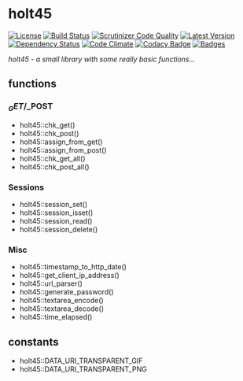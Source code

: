 # holt45

[![License](https://poser.pugx.org/w3l/holt45/license)](https://packagist.org/packages/w3l/holt45)
[![Build Status](https://img.shields.io/travis/w3l/holt45.svg)](https://travis-ci.org/w3l/holt45)
[![Scrutinizer Code Quality](https://img.shields.io/scrutinizer/g/w3l/holt45.svg)](https://scrutinizer-ci.com/g/w3l/holt45/?branch=master)
[![Latest Version](https://img.shields.io/packagist/v/w3l/holt45.svg)](https://packagist.org/packages/w3l/holt45)
[![Dependency Status](https://img.shields.io/versioneye/d/w3l/holt45.svg)](https://www.versioneye.com/user/projects/569e23172025a6002e00014e)
[![Code Climate](https://img.shields.io/codeclimate/github/w3l/holt45.svg)](https://codeclimate.com/github/w3l/holt45)
[![Codacy Badge](https://img.shields.io/codacy/a3955affc5dc4e57b48ae2a6a8eb5b2f.svg?label=codacy)](https://www.codacy.com/app/support_7/holt45)
[![Badges](https://img.shields.io/badge/badges-shields.io-ff69b4.svg)](http://shields.io/)

*holt45 - a small library with some really basic functions...*

## functions
### $_GET/$_POST
* holt45::chk_get()
* holt45::chk_post()
* holt45::assign_from_get()
* holt45::assign_from_post()
* holt45::chk_get_all()
* holt45::chk_post_all()

### Sessions
* holt45::session_set()
* holt45::session_isset()
* holt45::session_read()
* holt45::session_delete()

### Misc
* holt45::timestamp_to_http_date()
* holt45::get_client_ip_address()
* holt45::url_parser()
* holt45::generate_password()
* holt45::textarea_encode()
* holt45::textarea_decode()
* holt45::time_elapsed()


## constants
* holt45::DATA_URI_TRANSPARENT_GIF
* holt45::DATA_URI_TRANSPARENT_PNG